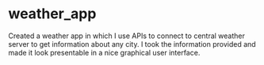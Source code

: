 # weather_app

Created a weather app in which I use APIs to connect to central weather server to get information about any city. I took the information provided and made it look presentable in a nice graphical user interface.
